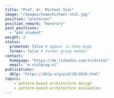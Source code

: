 ```yaml
---
title: "Prof. dr. Michael Stal"
image: "/images/team/michael-stal.jpg"
position: "professor"
position_remark: "honorary"
past_positions:
  - "phd student"
weight: 2
status:
  promoted: false # appear in home page
  former: false # former group member
contact:
  homepage: "https://de.linkedin.com/in/drstal"
  email: "m.stal@rug.nl"
publications:
  dblp: "https://dblp.org/pid/28/2810.html"
topics:
    - pattern-based architecture design
    - pattern-based architecture evaluation
---
```

